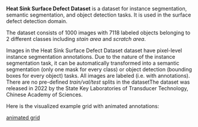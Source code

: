 **Heat Sink Surface Defect Dataset** is a dataset for instance segmentation, semantic segmentation, and object detection tasks. It is used in the surface defect detection domain. 

The dataset consists of 1000 images with 7118 labeled objects belonging to 2 different classes including *stain area* and *scratch area*.

Images in the Heat Sink Surface Defect Dataset dataset have pixel-level instance segmentation annotations. Due to the nature of the instance segmentation task, it can be automatically transformed into a semantic segmentation (only one mask for every class) or object detection (bounding boxes for every object) tasks. All images are labeled (i.e. with annotations). There are no pre-defined <i>train/val/test</i> splits in the datasetThe dataset was released in 2022 by the State Key Laboratories of Transducer Technology, Chinese Academy of Sciences.

Here is the visualized example grid with animated annotations:

[animated grid](https://github.com/dataset-ninja/heat-sink-surface-defect-dataset/raw/main/visualizations/horizontal_grid.webm)
